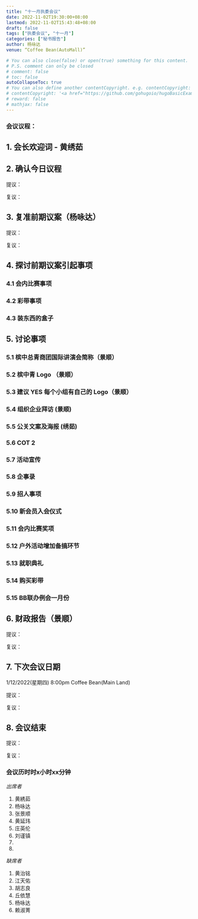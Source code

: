 ```yaml
---
title: "十一月执委会议"
date: 2022-11-02T19:30:00+08:00
lastmod: 2022-11-02T15:43:48+08:00
draft: false
tags: ["执委会议", "十一月"]
categories: ["秘书报告"]
author: 杨咏达
venue: “Coffee Bean(AutoMall)”

# You can also close(false) or open(true) something for this content.
# P.S. comment can only be closed
# comment: false
# toc: false
autoCollapseToc: true
# You can also define another contentCopyright. e.g. contentCopyright: "This is another copyright."
# contentCopyright: '<a href="https://github.com/gohugoio/hugoBasicExample" rel="noopener" target="_blank">See origin</a>'
# reward: false
# mathjax: false
---
```


### 会议议程：
## 1. 会长欢迎词 - 黄绣茹


## 2. 确认今日议程
提议： 

复议：
 
      
## 3. 复准前期议案（杨咏达）
提议：

复议：

## 4. 探讨前期议案引起事项
  ### 4.1 会内比赛事项
  ### 4.2 彩带事项
  ### 4.3 装东西的盒子





## 5. 讨论事项
### 5.1 槟中总青商团国际讲演会简称（景顺）

### 5.2 槟中青 Logo （景顺）
  
### 5.3 建议 YES 每个小组有自己的 Logo（景顺）
  
### 5.4 组织企业拜访 (景顺)

### 5.5 公关文案及海报 (绣茹)

### 5.6 COT 2

### 5.7 活动宣传

### 5.8 企事录

### 5.9 招人事项

### 5.10 新会员入会仪式

### 5.11 会内比赛奖项

### 5.12 户外活动增加备搞环节

### 5.13 就职典礼

### 5.14 购买彩带

### 5.15 BB联办例会一月份


  

## 6. 财政报告（景顺）


  提议：

  复议：

## 7. 下次会议日期
1/12/2022(星期四) 8:00pm Coffee Bean(Main Land)

提议：

复议：

## 8. 会议结束
提议：

复议：


### 会议历时时x小时xx分钟


*出席者*
1. 黄綉茹
2. 杨咏达
3. 张景顺
4. 黄延玮
5. 庄英伦
6. 刘谨镇
7.
8. 

*缺席者*
1. 黄治铭
2. 江天佑
3. 胡志良
4. 丘依慧
5. 杨咏达
6. 赖淑菁